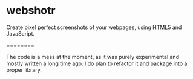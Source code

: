 webshotr
========

Create pixel perfect screenshots of your webpages, using HTML5 and JavaScript.

========

The code is a mess at the moment, as it was purely experimental and mostly written a long time ago. I do plan to refactor it and package into a proper library.
